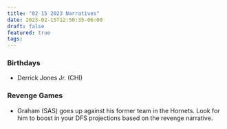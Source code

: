 ```yaml
---
title: "02 15 2023 Narratives"
date: 2023-02-15T12:50:35-06:00
draft: false
featured: true
tags: 
---
```


### Birthdays
- Derrick Jones Jr. (CHI)

### Revenge Games
- Graham (SAS) goes up against his former team in the Hornets. Look for him to boost in your DFS projections based on the revenge narrative.
